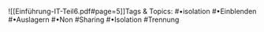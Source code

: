 
![[Einführung-IT-Teil6.pdf#page=5]]Tags & Topics:
   #•isolation
   #•Einblenden
   #•Auslagern
   #•Non
   #Sharing
   #•Isolation
   #Trennung